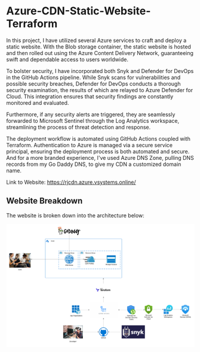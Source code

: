 # Azure-CDN-Static-Website-Terraform
In this project, I have utilized several Azure services to craft and deploy a static website. With the Blob storage container, the static website is hosted and then rolled out using the Azure Content Delivery Network, guaranteeing swift and dependable access to users worldwide.

To bolster security, I have incorporated both Snyk and Defender for DevOps in the GitHub Actions pipeline. While Snyk scans for vulnerabilities and possible security breaches, Defender for DevOps conducts a thorough security examination, the results of which are relayed to Azure Defender for Cloud. This integration ensures that security findings are constantly monitored and evaluated.

Furthermore, if any security alerts are triggered, they are seamlessly forwarded to Microsoft Sentinel through the Log Analytics workspace, streamlining the process of threat detection and response.

The deployment workflow is automated using GitHub Actions coupled with Terraform. Authentication to Azure is managed via a secure service principal, ensuring the deployment process is both automated and secure. And for a more branded experience, I've used Azure DNS Zone, pulling DNS records from my Go Daddy DNS, to give my CDN a customized domain name.

Link to Website: https://rjcdn.azure.vsystems.online/


## Website Breakdown

The website is broken down into the architecture below:

![storage-website](https://github.com/rjones18/Images/blob/main/Azure%20CDN%20Static%20Site%20(4).png)



